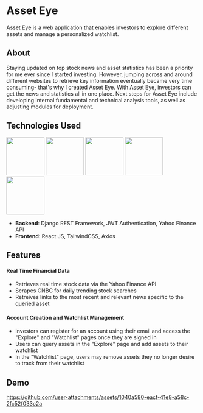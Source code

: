# Asset Eye

Asset Eye is a web application that enables investors to explore different assets and manage a personalized watchlist. 


## About 

Staying updated on top stock news and asset statistics has been a priority for me ever since I started investing. However, jumping across and around different websites to retrieve key information eventually became very time consuming- that's why I created Asset Eye. With Asset Eye, investors can get the news and statistics all in one place. Next steps for Asset Eye include developing internal fundamental and technical analysis tools, as well as adjusting modules for deployment. 

## Technologies Used
<img src="https://img.shields.io/badge/Django-092E20?style=for-the-badge&logo=django&logoColor=green" width="100"> <img src="https://img.shields.io/badge/python-3670A0?style=for-the-badge&logo=python&logoColor=ffdd54" width="100" /> <img src= "https://shields.io/badge/JavaScript-F7DF1E?logo=JavaScript&logoColor=000&style=flat-square" width="100"/> <img src= "https://img.shields.io/badge/-ReactJs-61DAFB?logo=react&logoColor=white&style=for-the-badge" width="100"/> <img src="https://img.shields.io/badge/tailwindcss-0F172A?&logo=tailwindcss" width="100"> <br>
- **Backend**: Django REST Framework, JWT Authentication, Yahoo Finance API
- **Frontend**: React JS, TailwindCSS, Axios

## Features 
#### Real Time Financial Data
- Retrieves real time stock data via the Yahoo Finance API
- Scrapes CNBC for daily trending stock searches
- Retreives links to the most recent and relevant news specific to the queried asset
#### Account Creation and Watchlist Management
- Investors can register for an account using their email and access the "Explore" and "Watchlist" pages once they are signed in
- Users can query assets in the "Explore" page and add assets to their watchlist
- In the "Watchlist" page, users may remove assets they no longer desire to track from their watchlist

## Demo
https://github.com/user-attachments/assets/1040a580-eacf-41e8-a58c-2fc52f033c2a




